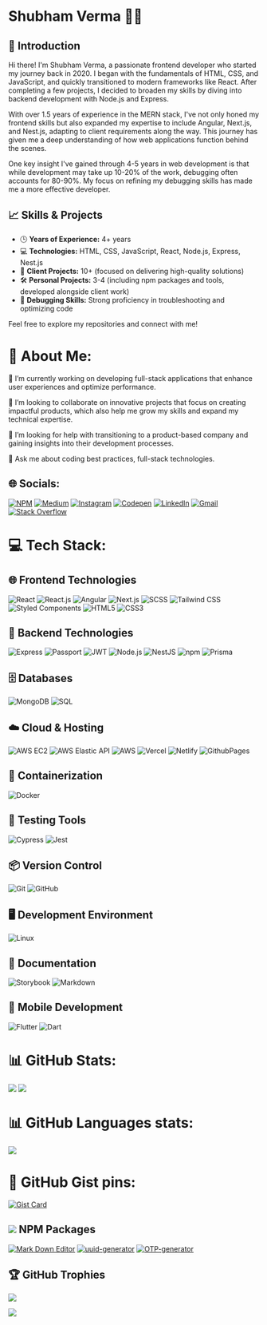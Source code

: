 <!-- # 💁🏽 Hola! I am Shubham verma: -->
# Shubham Verma 👨‍💻

## 👋 Introduction
Hi there! I'm Shubham Verma, a passionate frontend developer who started my journey back in 2020. I began with the fundamentals of HTML, CSS, and JavaScript, and quickly transitioned to modern frameworks like React. After completing a few projects, I decided to broaden my skills by diving into backend development with Node.js and Express. 

With over 1.5 years of experience in the MERN stack, I've not only honed my frontend skills but also expanded my expertise to include Angular, Next.js, and Nest.js, adapting to client requirements along the way. This journey has given me a deep understanding of how web applications function behind the scenes. 

One key insight I've gained through 4-5 years in web development is that while development may take up 10-20% of the work, debugging often accounts for 80-90%. My focus on refining my debugging skills has made me a more effective developer.

## 📈 Skills & Projects
- 🕒 **Years of Experience:** 4+ years
- 💻 **Technologies:** HTML, CSS, JavaScript, React, Node.js, Express, Nest.js
- 💼 **Client Projects:** 10+ (focused on delivering high-quality solutions)
- 🛠️ **Personal Projects:** 3-4 (including npm packages and tools, developed alongside client work)
- 🐞 **Debugging Skills:** Strong proficiency in troubleshooting and optimizing code

Feel free to explore my repositories and connect with me!


# 💫 About Me:
🔭 I’m currently working on developing full-stack applications that enhance user experiences and optimize performance.

👯 I’m looking to collaborate on innovative projects that focus on creating impactful products, which also help me grow my skills and expand my technical expertise.

🤝 I’m looking for help with transitioning to a product-based company and gaining insights into their development processes.

💬 Ask me about coding best practices, full-stack technologies.


## 🌐 Socials:
[![NPM](https://img.shields.io/badge/npm-cb3837?&logo=npm)](https://www.npmjs.com/~svpkg)
[![Medium](https://img.shields.io/badge/Medium-12100E?logo=medium&logoColor=white)](https://shubhamvermadev.medium.com)
[![Instagram](https://img.shields.io/badge/Instagram-%23E4405F.svg?logo=Instagram&logoColor=white)](https://www.instagram.com/shubhamverma_dev)
[![Codepen](https://img.shields.io/badge/Codepen-000000?&logo=codepen&logoColor=white)](https://codepen.io/shubhamvermadev)
[![LinkedIn](https://img.shields.io/badge/LinkedIn-%230077B5.svg?logo=linkedin&logoColor=white)](https://www.linkedin.com/in/shubhamvermadev)
[![Gmail](https://img.shields.io/badge/GMAIL-white?logo=gmail)](mailto:shubhamverma1024@gmail.com)
[![Stack Overflow](https://img.shields.io/badge/-Stackoverflow-FE7A16?logo=stack-overflow&logoColor=white)](https://stackoverflow.com/users/27925849/shubham-verma)

# 💻 Tech Stack:

## 🌐 Frontend Technologies
![React](https://img.shields.io/badge/React-61DAFB.svg?style=for-the-badge&logo=react&logoColor=black)
![React.js](https://img.shields.io/badge/React.js-61DAFB.svg?style=for-the-badge&logo=react&logoColor=black)
![Angular](https://img.shields.io/badge/Angular-E23237.svg?style=for-the-badge&logo=angular&logoColor=white)
![Next.js](https://img.shields.io/badge/Next.js-000000.svg?style=for-the-badge&logo=next.js&logoColor=white)
![SCSS](https://img.shields.io/badge/SCSS-CC6699.svg?style=for-the-badge&logo=sass&logoColor=white)
![Tailwind CSS](https://img.shields.io/badge/Tailwind%20CSS-06B6D4.svg?style=for-the-badge&logo=tailwind-css&logoColor=white)
![Styled Components](https://img.shields.io/badge/styled%20components-DB7093.svg?style=for-the-badge&logo=styled-components&logoColor=white)
![HTML5](https://img.shields.io/badge/HTML5-E34F26.svg?style=for-the-badge&logo=html5&logoColor=white)
![CSS3](https://img.shields.io/badge/CSS3-1572B6.svg?style=for-the-badge&logo=css3&logoColor=white)

## 🚀 Backend Technologies
![Express](https://img.shields.io/badge/Express-404D59.svg?style=for-the-badge&logo=express&logoColor=white)
![Passport](https://img.shields.io/badge/Passport-005F5F.svg?style=for-the-badge&logo=passport&logoColor=white)
![JWT](https://img.shields.io/badge/JWT-000000.svg?style=for-the-badge&logo=jsonwebtokens&logoColor=white)
![Node.js](https://img.shields.io/badge/Node.js-339933.svg?style=for-the-badge&logo=node.js&logoColor=white)
![NestJS](https://img.shields.io/badge/NestJS-E0234E.svg?style=for-the-badge&logo=nestjs&logoColor=white)
![npm](https://img.shields.io/badge/npm-CB3837.svg?style=for-the-badge&logo=npm&logoColor=white)
![Prisma](https://img.shields.io/badge/Prisma-2D3748.svg?style=for-the-badge&logo=prisma&logoColor=white)

## 🗄️ Databases
![MongoDB](https://img.shields.io/badge/MongoDB-47A248.svg?style=for-the-badge&logo=mongodb&logoColor=white)
![SQL](https://img.shields.io/badge/SQL-00758F.svg?style=for-the-badge&logo=sql&logoColor=white)

## ☁️ Cloud & Hosting
![AWS EC2](https://img.shields.io/badge/AWS%20EC2-FF9900.svg?style=for-the-badge&logo=amazon-aws&logoColor=white)
![AWS Elastic API](https://img.shields.io/badge/AWS%20Elastic%20API-FF9900.svg?style=for-the-badge&logo=amazon-aws&logoColor=white)
![AWS](https://img.shields.io/badge/AWS-%23FF9900.svg?style=for-the-badge&logo=amazon-aws&logoColor=white)
![Vercel](https://img.shields.io/badge/vercel-%23000000.svg?style=for-the-badge&logo=vercel&logoColor=white)
![Netlify](https://img.shields.io/badge/netlify-%23000000.svg?style=for-the-badge&logo=netlify&logoColor=#00C7B7)
![GithubPages](https://img.shields.io/badge/github%20pages-121013?style=for-the-badge&logo=github&logoColor=white)

## 🐳 Containerization
![Docker](https://img.shields.io/badge/Docker-2496ED.svg?style=for-the-badge&logo=docker&logoColor=white)

## 🧪 Testing Tools
![Cypress](https://img.shields.io/badge/Cypress-4B8BBE.svg?style=for-the-badge&logo=cypress&logoColor=white)
![Jest](https://img.shields.io/badge/Jest-C21325.svg?style=for-the-badge&logo=jest&logoColor=white)

## 📦 Version Control
![Git](https://img.shields.io/badge/git-F05032.svg?style=for-the-badge&logo=git&logoColor=white)
![GitHub](https://img.shields.io/badge/github-181717.svg?style=for-the-badge&logo=github&logoColor=white)

## 🖥️ Development Environment
![Linux](https://img.shields.io/badge/Linux-FCC624.svg?style=for-the-badge&logo=linux&logoColor=black)

## 📜 Documentation
![Storybook](https://img.shields.io/badge/Storybook-FF4785.svg?style=for-the-badge&logo=storybook&logoColor=white)
![Markdown](https://img.shields.io/badge/markdown-%23000000.svg?style=for-the-badge&logo=markdown&logoColor=white)

## 📱 Mobile Development
![Flutter](https://img.shields.io/badge/Flutter-02569B.svg?style=for-the-badge&logo=flutter&logoColor=white)
![Dart](https://img.shields.io/badge/Dart-00BFFF.svg?style=for-the-badge&logo=dart&logoColor=white)



<!-- dark, radical, merko, gruvbox, tokyonight, onedark, cobalt, synthwave, highcontrast, dracula -->
# 📊 GitHub Stats:
![](https://github-readme-stats.vercel.app/api?username=shubhamvermadev&theme=dark&hide_border=false&include_all_commits=true&count_private=true&show_icons=true) ![](https://github-readme-streak-stats.herokuapp.com/?user=shubhamvermadev&theme=dark&hide_border=false)

# 📊 GitHub Languages stats:
![](https://github-readme-stats.vercel.app/api/top-langs/?username=shubhamvermadev&theme=dark&hide_border=false&include_all_commits=true&count_private=true&layout=compact)

# 💬 GitHub Gist pins:
[![Gist Card](https://github-readme-stats.vercel.app/api/gist?id=702e5b84164775d8031ecf4f240f1153&theme=dark)](https://gist.github.com/Yizack/bbfce31e0217a3689c8d961a356cb10d/)

## ![](https://img.shields.io/badge/-CB3837.svg?style=plastic&logo=npm&logoColor=white) NPM Packages

[![Mark Down Editor](https://github-readme-stats.vercel.app/api/pin/?username=shubhamvermadev&repo=md-editor&theme=dark&hide_border=true)](https://github.com/shubhamvermadev/md-editor)
[![uuid-generator](https://github-readme-stats.vercel.app/api/pin/?username=shubhamvermadev&repo=uuid-generator&theme=dark)](https://github.com/shubhamvermadev/uuid-generator)
[![OTP-generator](https://github-readme-stats.vercel.app/api/pin/?username=shubhamvermadev&repo=otp-generator&theme=dark)](https://github.com/shubhamvermadev/otp-generator)

## 🏆 GitHub Trophies
![](https://github-profile-trophy.vercel.app/?username=shubhamvermadev&theme=onedark&no-frame=true&no-bg=false&margin-w=4&row=3&column=5)


[![](https://visitcount.itsvg.in/api?id=shubhamvermadev&icon=0&color=0)](https://visitcount.itsvg.in)

